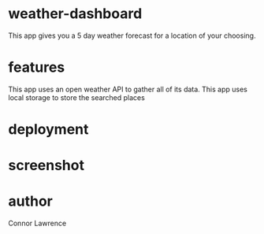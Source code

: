 # weather-dashboard
This app gives you a 5 day weather forecast for a location of your choosing.

# features

This app uses an open weather API to gather all of its data. 
This app uses local storage to store the searched places

# deployment

# screenshot

# author
Connor Lawrence